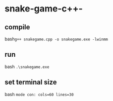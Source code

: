 # snake-game-c++-
## compile
bash``` g++ snakegame.cpp -o snakegame.exe -lwinmm ```

## run 
bash ``` .\snakegame.exe ```

## set terminal size
bash ``` mode con: cols=60 lines=30 ```
